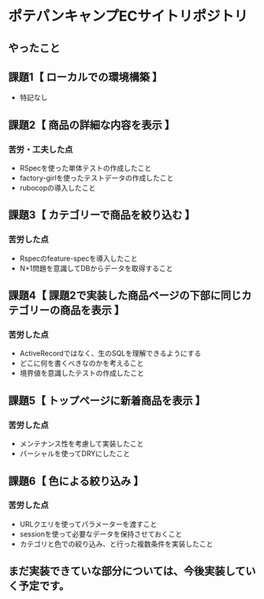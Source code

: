 # ポテパンキャンプECサイトリポジトリ

## やったこと

## 課題1【 ローカルでの環境構築 】
- 特記なし

## 課題2【 商品の詳細な内容を表示 】
###  苦労・工夫した点
  - RSpecを使った単体テストの作成したこと
  - factory-girlを使ったテストデータの作成したこと
  - rubocopの導入したこと

## 課題3【 カテゴリーで商品を絞り込む 】
### 苦労した点
  - Rspecのfeature-specを導入したこと
  - N+1問題を意識してDBからデータを取得すること

## 課題4【 課題2で実装した商品ページの下部に同じカテゴリーの商品を表示 】
### 苦労した点
  - ActiveRecordではなく、生のSQLを理解できるようにする
  - どこに何を書くべきなのかを考えること
  - 境界値を意識したテストの作成したこと

## 課題5【 トップページに新着商品を表示 】
### 苦労した点
  - メンテナンス性を考慮して実装したこと
  - パーシャルを使ってDRYにしたこと

## 課題6【 色による絞り込み 】
### 苦労した点
  - URLクエリを使ってパラメーターを渡すこと
  - sessionを使って必要なデータを保持させておくこと
  - カテゴリと色での絞り込み、と行った複数条件を実装したこと

## まだ実装できていな部分については、今後実装していく予定です。
